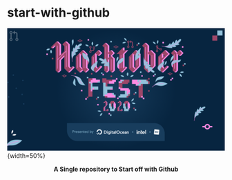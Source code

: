 # start-with-github
![hacktoberfest](Resources/HF2020%20Events%201920x1080%20Centered.png){width=50%}
<div align="center"> <B>A Single repository to Start off with Github</B></div>
